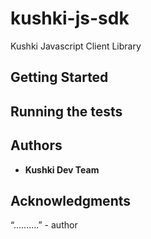 # kushki-js-sdk
Kushki Javascript Client Library


## Getting Started


## Running the tests


## Authors
* **Kushki Dev Team**

## Acknowledgments

“..........” - author
